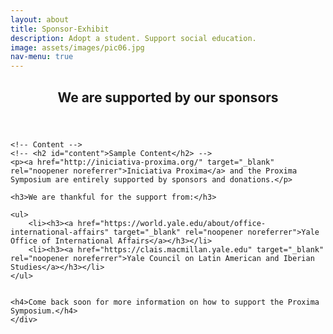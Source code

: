 ```yaml
---
layout: about
title: Sponsor-Exhibit
description: Adopt a student. Support social education.
image: assets/images/pic06.jpg
nav-menu: true
---
```


<!-- Main -->
<div id="main" class="alt">

<!-- One -->
<section id="one">
	<div class="inner">
		<header class="major">
			<h1>We are supported by our sponsors</h1>
		</header>

	<!-- Content -->
	<!-- <h2 id="content">Sample Content</h2> -->
	<p><a href="http://iniciativa-proxima.org/" target="_blank" rel="noopener noreferrer">Iniciativa Proxima</a> and the Proxima Symposium are entirely supported by sponsors and donations.</p>
	
	<h3>We are thankful for the support from:</h3>

	<ul>
		<li><h3><a href="https://world.yale.edu/about/office-international-affairs" target="_blank" rel="noopener noreferrer">Yale Office of International Affairs</a></h3></li>
		<li><h3><a href="https://clais.macmillan.yale.edu" target="_blank" rel="noopener noreferrer">Yale Council on Latin American and Iberian Studies</a></h3></li>
	</ul>


	<h4>Come back soon for more information on how to support the Proxima Symposium.</h4>
	</div>
</section>
</div>